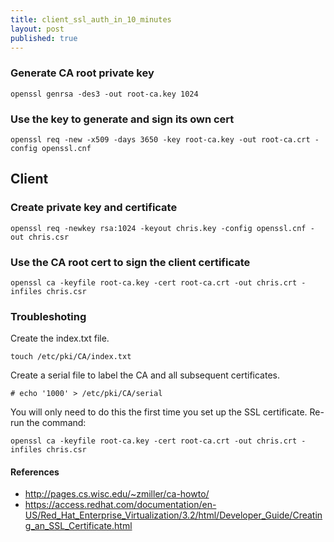 ```yaml
---
title: client_ssl_auth_in_10_minutes
layout: post
published: true
---
```


### Generate CA root private key

```
openssl genrsa -des3 -out root-ca.key 1024
```

### Use the key to generate and sign its own cert

```
openssl req -new -x509 -days 3650 -key root-ca.key -out root-ca.crt -config openssl.cnf 
```

## Client

### Create private key and certificate

```
openssl req -newkey rsa:1024 -keyout chris.key -config openssl.cnf -out chris.csr
```

### Use the CA root cert to sign the client certificate

```
openssl ca -keyfile root-ca.key -cert root-ca.crt -out chris.crt -infiles chris.csr
```


### Troubleshoting 

Create the index.txt file.

```
touch /etc/pki/CA/index.txt
```

Create a serial file to label the CA and all subsequent certificates.

```
# echo '1000' > /etc/pki/CA/serial
```

You will only need to do this the first time you set up the SSL certificate. Re-run the command:

```
openssl ca -keyfile root-ca.key -cert root-ca.crt -out chris.crt -infiles chris.csr
```

#### References

- http://pages.cs.wisc.edu/~zmiller/ca-howto/
- https://access.redhat.com/documentation/en-US/Red_Hat_Enterprise_Virtualization/3.2/html/Developer_Guide/Creating_an_SSL_Certificate.html
